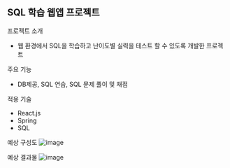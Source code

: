 ## SQL 학습 웹앱 프로젝트

프로젝트 소개 
- 웹 환경에서 SQL을 학습하고 난이도별 실력을 테스트 할 수 있도록 개발한 프로젝트

주요 기능
- DB제공, SQL 연습, SQL 문제 풀이 및 채점 

적용 기술
- React.js
- Spring
- SQL

예상 구성도
![image](https://user-images.githubusercontent.com/60571718/236509378-cdcd0c12-dd7e-44af-a6ee-4aab07ad6e66.png)

예상 결과물
![image](https://user-images.githubusercontent.com/60571718/236511105-49b7f324-ba34-4fae-9a50-526c889838f5.png)


